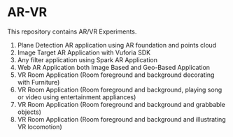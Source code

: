 # AR-VR
This repository contains AR/VR Experiments.

1)  Plane Detection AR application using AR foundation and points cloud
2)  Image Target AR Application with Vuforia SDK
3)  Any filter application using Spark AR Application
4)  Web AR Application both Image Based and Geo-Based Application
5)  VR Room Application (Room foreground and background decorating with Furniture)
6)  VR Room Application (Room foreground and background, playing song or video using entertainment appliances)
7)  VR Room Application (Room foreground and background and grabbable objects)
8)  VR Room Application (Room foreground and background and illustrating VR locomotion)
